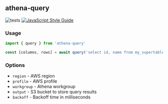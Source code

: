 ## athena-query

![tests](https://github.com/hawyar/athena-query/actions/workflows/test.yaml/badge.svg)
[![JavaScript Style Guide](https://img.shields.io/badge/code_style-standard-brightgreen.svg)](https://standardjs.com)

### Usage

<!-- ```bash
npm i athena-query
``` -->

```javascript
import { query } from 'athena-query'

const [columns, rows] = await query('select id, name from my_supertable')
```

### Options

- `region` - AWS region
- `profile` - AWS profile
- `workgroup` - Athena workgroup
- `output` - S3 bucket to store query results
- `backoff` - Backoff time in milliseconds


